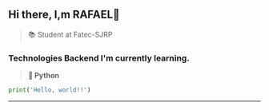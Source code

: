 ## Hi there, I,m RAFAEL👋

> 📚 Student at Fatec-SJRP

### Technologies Backend I'm currently learning. 

>**🐍 Python**

~~~python
print('Hello, world!!')
~~~
---
